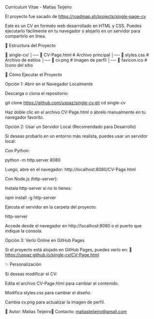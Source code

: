 Curriculum Vitae - Matias Teijeiro

El proyecto fue sacado de https://roadmap.sh/projects/single-page-cv

Este es un CV en formato web desarrollado en HTML y CSS. Puedes ejecutarlo fácilmente en tu navegador o alojarlo en un servidor para compartirlo en línea.

📂 Estructura del Proyecto

📁 single-cv/
│── 📄 CV-Page.html  # Archivo principal
│── 📄 styles.css    # Archivo de estilos
│── 📄 cv.png        # Imagen de perfil
│── 📄 favicon.ico   # Ícono del sitio

🚀 Cómo Ejecutar el Proyecto

Opción 1: Abrir en el Navegador Localmente

Descarga o clona el repositorio:

git clone https://github.com/uspaz/single-cv.git
cd single-cv

Haz doble clic en el archivo CV-Page.html o ábrelo manualmente en tu navegador favorito.

Opción 2: Usar un Servidor Local (Recomendado para Desarrollo)

Si deseas probarlo en un entorno más realista, puedes usar un servidor local:

Con Python:

python -m http.server 8080

Luego, abre en el navegador: http://localhost:8080/CV-Page.html

Con Node.js (http-server):

Instala http-server si no lo tienes:

npm install -g http-server

Ejecuta el servidor en la carpeta del proyecto:

http-server

Accede desde el navegador en http://localhost:8080 o el puerto que indique la consola.

Opción 3: Verlo Online en GitHub Pages

Si el proyecto está alojado en GitHub Pages, puedes verlo en:
🔗 https://uspaz.github.io/single-cv/CV-Page.html

✨ Personalización

Si deseas modificar el CV:

Edita el archivo CV-Page.html para cambiar el contenido.

Modifica styles.css para cambiar el diseño.

Cambia cv.png para actualizar la imagen de perfil.

📌 Autor: Matias Teijeiro📧 Contacto: matiasteijeiro@gmail.com
